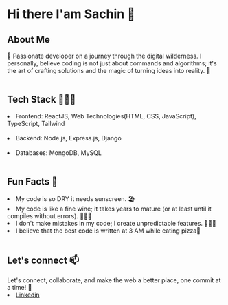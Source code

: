 <h1>Hi there I'am Sachin 👋</h1>

## About Me
👋 Passionate developer on a journey through the digital wilderness. I personally, believe coding is not just about commands and algorithms; it's the art of crafting solutions and the magic of turning ideas into reality. 🤷
<br>
<br>
<h2>Tech Stack 👨🏻‍💻</h2>

<li>Frontend: ReactJS, Web Technologies(HTML, CSS, JavaScript), TypeScript, Tailwind</li>
<br>
<li>Backend: Node.js, Express.js, Django</li>
<br>
<li>Databases: MongoDB, MySQL</li>
<br>

<h2>Fun Facts 🤯</h2>
<li>My code is so DRY it needs sunscreen. 🏖️</li>
<li>My code is like a fine wine; it takes years to mature (or at least until it compiles without errors). 🍷👨‍💻</li>
<li>I don't make mistakes in my code; I create unpredictable features. 🤪👨‍💻</li>

<li>I believe that the best code is written at 3 AM while eating pizza🍕</li>
<br>

<h2>Let's connect 📫</h2>
Let's connect, collaborate, and make the web a better place, one commit at a time! 🚀
<br>
<li><a href="https://www.linkedin.com/in/sachin-kumar-maheshwarappa/">Linkedin</li>



